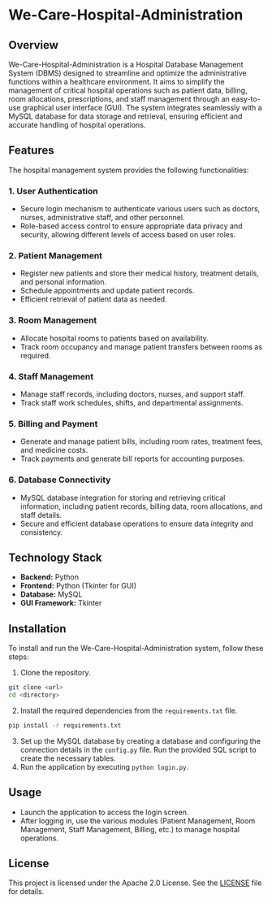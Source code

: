 # We-Care-Hospital-Administration

## Overview
We-Care-Hospital-Administration is a Hospital Database Management System (DBMS) designed to streamline and optimize the administrative functions within a healthcare environment. It aims to simplify the management of critical hospital operations such as patient data, billing, room allocations, prescriptions, and staff management through an easy-to-use graphical user interface (GUI). The system integrates seamlessly with a MySQL database for data storage and retrieval, ensuring efficient and accurate handling of hospital operations.

## Features
The hospital management system provides the following functionalities:

### 1. **User Authentication**
- Secure login mechanism to authenticate various users such as doctors, nurses, administrative staff, and other personnel.
- Role-based access control to ensure appropriate data privacy and security, allowing different levels of access based on user roles.

### 2. **Patient Management**
- Register new patients and store their medical history, treatment details, and personal information.
- Schedule appointments and update patient records.
- Efficient retrieval of patient data as needed.

### 3. **Room Management**
- Allocate hospital rooms to patients based on availability.
- Track room occupancy and manage patient transfers between rooms as required.

### 4. **Staff Management**
- Manage staff records, including doctors, nurses, and support staff.
- Track staff work schedules, shifts, and departmental assignments.

### 5. **Billing and Payment**
- Generate and manage patient bills, including room rates, treatment fees, and medicine costs.
- Track payments and generate bill reports for accounting purposes.

### 6. **Database Connectivity**
- MySQL database integration for storing and retrieving critical information, including patient records, billing data, room allocations, and staff details.
- Secure and efficient database operations to ensure data integrity and consistency.

## Technology Stack
- **Backend:** Python
- **Frontend:** Python (Tkinter for GUI)
- **Database:** MySQL
- **GUI Framework:** Tkinter

## Installation
To install and run the We-Care-Hospital-Administration system, follow these steps:

1. Clone the repository.
```bash
git clone <url>
cd <directory>
```
2. Install the required dependencies from the `requirements.txt` file.
```bash
pip install -r requirements.txt
```
3. Set up the MySQL database by creating a database and configuring the connection details in the `config.py` file. Run the provided SQL script to create the necessary tables.
4. Run the application by executing `python login.py`.

## Usage
- Launch the application to access the login screen.
- After logging in, use the various modules (Patient Management, Room Management, Staff Management, Billing, etc.) to manage hospital operations.

## License
This project is licensed under the Apache 2.0 License. See the [LICENSE](LICENSE) file for details.

